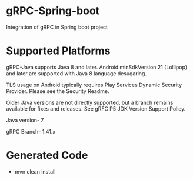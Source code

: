 # gRPC-Spring-boot
Integration of gRPC in Spring boot project

# Supported Platforms
gRPC-Java supports Java 8 and later. Android minSdkVersion 21 (Lollipop) and later are supported with Java 8 language desugaring.

TLS usage on Android typically requires Play Services Dynamic Security Provider. Please see the Security Readme.

Older Java versions are not directly supported, but a branch remains available for fixes and releases. See gRFC P5 JDK Version Support Policy.

Java version- 7

gRPC Branch- 1.41.x

# Generated Code
- mvn clean install 

